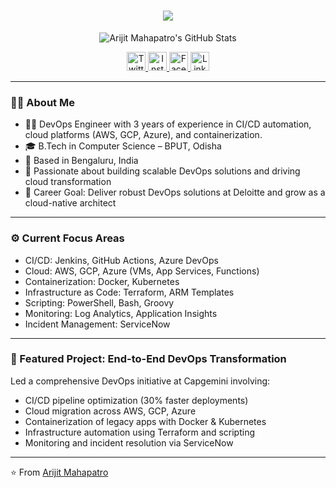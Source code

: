 
<h1 align="center">
  <a href="https://arijitmahapatro.github.io/">
    <img src="https://readme-typing-svg.herokuapp.com?lines=Welcome+to+My+DevOps+Journey!;Hello+%2C+I'm+Arijit+Mahapatro+%F0%9F%91%8B;DevOps+Engineer+|+Cloud+Automation+Specialist&center=true&size=30">
  </a>
</h1>

<p align="center">
  <img src="https://github-readme-stats.vercel.app/api?username=ArijitMahapatro&show_icons=true&theme=radical" alt="Arijit Mahapatro's GitHub Stats">
</p>

<p align="center">
  <a href="https://twitter.com/">
    <img alt="Twitter" width="30px" src="https://cdn-icons-png.flaticon.com/512/733/733579.png" />
  </a>
  <a href="https://www.instagram.com/thearijit016/">
    <img alt="Instagram" width="30px" src="https://cdn-icons-png.flaticon.com/512/2111/2111463.png" />
  </a>
  <a href="https://www.facebook.com/arijit.mahapatro">
    <img alt="Facebook" width="30px" src="https://cdn-icons-png.flaticon.com/512/1384/1384053.png" />
  </a>
  <a href="https://www.linkedin.com/in/arijit-mahapatro-5a095a17a/">
    <img alt="LinkedIn" width="30px" src="https://cdn-icons-png.flaticon.com/512/174/174857.png" />
  </a>
</p>

---

### 👨‍💻 About Me

- 🧑‍💼 DevOps Engineer with 3 years of experience in CI/CD automation, cloud platforms (AWS, GCP, Azure), and containerization.
- 🎓 B.Tech in Computer Science – BPUT, Odisha
- 📍 Based in Bengaluru, India
- 🚀 Passionate about building scalable DevOps solutions and driving cloud transformation
- 🎯 Career Goal: Deliver robust DevOps solutions at Deloitte and grow as a cloud-native architect

---

### ⚙️ Current Focus Areas

- CI/CD: Jenkins, GitHub Actions, Azure DevOps
- Cloud: AWS, GCP, Azure (VMs, App Services, Functions)
- Containerization: Docker, Kubernetes
- Infrastructure as Code: Terraform, ARM Templates
- Scripting: PowerShell, Bash, Groovy
- Monitoring: Log Analytics, Application Insights
- Incident Management: ServiceNow

---

### 🚀 Featured Project: End-to-End DevOps Transformation

Led a comprehensive DevOps initiative at Capgemini involving:
- CI/CD pipeline optimization (30% faster deployments)
- Cloud migration across AWS, GCP, Azure
- Containerization of legacy apps with Docker & Kubernetes
- Infrastructure automation using Terraform and scripting
- Monitoring and incident resolution via ServiceNow

---

⭐️ From [Arijit Mahapatro](https://github.com/ArijitMahapatro)
